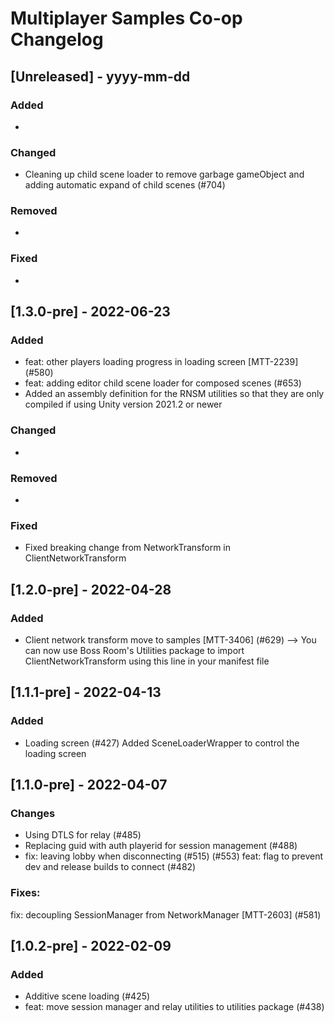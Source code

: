 # Multiplayer Samples Co-op Changelog

## [Unreleased] - yyyy-mm-dd

### Added
*
### Changed
* Cleaning up child scene loader to remove garbage gameObject and adding automatic expand of child scenes (#704)
### Removed
*
### Fixed
*

## [1.3.0-pre] - 2022-06-23

### Added
* feat: other players loading progress in loading screen [MTT-2239] (#580)
* feat: adding editor child scene loader for composed scenes (#653)
* Added an assembly definition for the RNSM utilities so that they are only compiled if using Unity version 2021.2 or newer

### Changed
*
### Removed
*
### Fixed
* Fixed breaking change from NetworkTransform in ClientNetworkTransform
## [1.2.0-pre] - 2022-04-28
### Added
* Client network transform move to samples [MTT-3406] (#629) --> You can now use Boss Room's Utilities package to import ClientNetworkTransform using this line in your manifest file     

## [1.1.1-pre] - 2022-04-13
### Added
* Loading screen (#427) Added SceneLoaderWrapper to control the loading screen

## [1.1.0-pre] - 2022-04-07
### Changes
* Using DTLS for relay (#485)
* Replacing guid with auth playerid for session management (#488)
* fix: leaving lobby when disconnecting (#515) (#553)
feat: flag to prevent dev and release builds to connect (#482)

### Fixes:
fix: decoupling SessionManager from NetworkManager [MTT-2603] (#581)

## [1.0.2-pre] - 2022-02-09
### Added
* Additive scene loading (#425)
* feat: move session manager and relay utilities to utilities package (#438)
